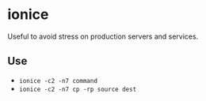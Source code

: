 # ionice

Useful to avoid stress on production servers and services.

## Use

- `ionice -c2 -n7 command`
- `ionice -c2 -n7 cp -rp source dest`
